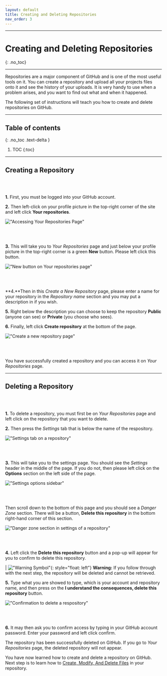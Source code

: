 ```yaml
---
layout: default
title: Creating and Deleting Repositories
nav_order: 3
---
```


---
# Creating and Deleting Repositories 
{: .no_toc}

---

Repositories are a major component of GitHub and is one of the most useful tools on it. You can create a repository and upload all your projects files onto it and see the history of your uploads. It is very handy to use when a problem arises, and you want to find out what and when it happened. 

The following set of instructions will teach you how to create and delete repositories on GitHub. 

---

## Table of contents
{: .no_toc .text-delta }

1. TOC
{:toc}

---

## Creating a Repository 

<br/><br/>

**1.** First, you must be logged into your GitHub account. 

**2.** Then left-click on your profile picture in the top-right corner of the site and left click **Your repositories**. 

!["Accessing Your Repositories Page"](https://github.com/orion13579/COMM-2216-SetE-Group6/blob/gh-pages/assets/images/Your%20Repositories.png?raw=true) 

<br/><br/>

**3.** This will take you to *Your Repositories* page and just below your profile picture in the top-right corner is a green **New** button. Please left click this button. 

!["New button on Your repositories page"](https://github.com/orion13579/COMM-2216-SetE-Group6/blob/gh-pages/assets/images/New%20Repositories.png?raw=true) 

<br/><br/>

**4.**Then in this *Create a New Repository* page, please enter a name for your repository in the *Repository name* section and you may put a description in if you wish. 

**5.** Right below the description you can choose to keep the repository **Public** (anyone can see) or **Private** (you choose who sees). 

**6.** Finally, left click **Create repository** at the bottom of the page. 

!["Create a new repository page"](https://github.com/orion13579/COMM-2216-SetE-Group6/blob/gh-pages/assets/images/Create%20Repository.png?raw=true) 

<br/><br/>

You have successfully created a repository and you can access it on *Your Repositories* page. 

---

## Deleting a Repository 

<br/><br/>

**1.** To delete a repository, you must first be on *Your Repositories* page and left click on the repository that you want to delete. 

**2.** Then press the *Settings* tab that is below the name of the respository. 

!["Settings tab on a repository"](https://github.com/orion13579/COMM-2216-SetE-Group6/blob/gh-pages/assets/images/Repository%20settings.png?raw=true) 

<br/><br/>

**3.** This will take you to the settings page. You should see the *Settings* header in the middle of the page. If you do not, then please left click on the **Options** section on the left side of the page. 

!["Settings options sidebar"](https://github.com/orion13579/COMM-2216-SetE-Group6/blob/gh-pages/assets/images/Settings%20Options.png?raw=true) 

<br/><br/>

Then scroll down to the bottom of this page and you should see a *Danger Zone* section. There will be a button, **Delete this repository** in the bottom right-hand corner of this section. 

!["Danger zone section in settings of a repository"](https://github.com/orion13579/COMM-2216-SetE-Group6/blob/gh-pages/assets/images/Danger%20Zone.png?raw=true) 

<br/><br/>

**4.**  Left click the  **Delete this repository** button and a pop-up will appear for you to confirm to delete this repository. 

|   !["Warning Symbol"](https://github.com/orion13579/COMM-2216-SetE-Group6/blob/gh-pages/assets/images/Warning.png?raw=true){: style="float: left"} **Warning:** If you follow through with the next step, the repository will be deleted and cannot be retrieved.

**5.** Type what you are showed to type, which is your account and repository name, and then press on the **I understand the consequences, delete this repository** button. 

!["Confirmation to delete a respository"](https://github.com/orion13579/COMM-2216-SetE-Group6/blob/gh-pages/assets/images/Delete%20Repository.png?raw=true) 

<br/><br/>

**6.** It may then ask you to confirm access by typing in your GitHub account password. Enter your password and left click confirm. 

The repository has been successfully deleted on GitHub. If you go to *Your Repositories* page, the deleted repository will not appear. 

You have now learned how to create and delete a repository on GitHub. Next step is to learn how to [Create, Modify, And Delete Files](https://orion13579.github.io/COMM-2216-SetE-Group6/docs/configuration/) in your repository.